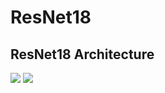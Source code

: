 # ResNet18  
## ResNet18 Architecture  

<img src = "https://encrypted-tbn0.gstatic.com/images?q=tbn:ANd9GcT_BbkR2i_iddoT6Ron4uzJgIArjQXHYIJk0w&usqp=CAU">
<img src = "https://www.researchgate.net/profile/Md-Atiqul-Islam-Rizvi/publication/334710759/figure/fig3/AS:785018523750403@1564174409893/ResNet-18-architecture-a-basic-building-block-of-residual-learning-b-filter.png">
